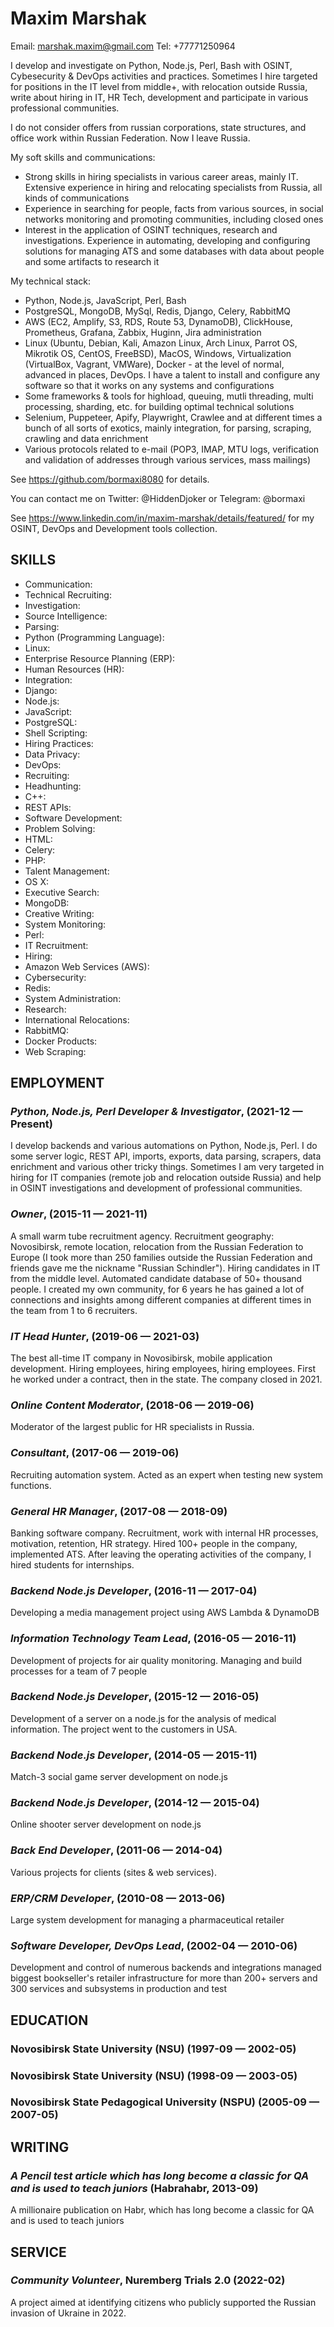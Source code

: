 Maxim Marshak
============
Email: marshak.maxim@gmail.com
Tel: +77771250964


I develop and investigate on Python, Node.js, Perl, Bash with OSINT, Cybesecurity & DevOps activities and practices. Sometimes I hire targeted for positions in the IT level from middle+, with relocation outside Russia, write about hiring in IT, HR Tech, development and participate in various professional communities.

I do not consider offers from russian corporations, state structures, and office work within Russian Federation. Now I leave Russia.

My soft skills and communications:

- Strong skills in hiring specialists in various career areas, mainly IT. Extensive experience in hiring and relocating specialists from Russia, all kinds of communications 
- Experience in searching for people, facts from various sources, in social networks monitoring and promoting communities, including closed ones 
- Interest in the application of OSINT techniques, research and investigations. Experience in automating, developing and configuring solutions for managing ATS and some databases with data about people and some artifacts to research it

My technical stack:

- Python, Node.js, JavaScript, Perl, Bash
- PostgreSQL, MongoDB, MySql, Redis, Django, Celery, RabbitMQ
- AWS (EC2, Amplify, S3, RDS, Route 53, DynamoDB), ClickHouse, Prometheus, Grafana, Zabbix, Huginn, Jira administration
- Linux (Ubuntu, Debian, Kali, Amazon Linux, Arch Linux, Parrot OS, Mikrotik OS, CentOS, FreeBSD), MacOS, Windows, Virtualization (VirtualBox, Vagrant, VMWare), Docker - at the level of normal, advanced in places, DevOps. I have a talent to install and configure any software so that it works on any systems and configurations
- Some frameworks & tools for highload, queuing, mutli threading, multi processing, sharding, etc. for building optimal technical solutions
- Selenium, Puppeteer, Apify, Playwright, Crawlee and at different times a bunch of all sorts of exotics, mainly integration, for parsing, scraping, crawling and data enrichment
- Various protocols related to e-mail (POP3, IMAP, MTU logs, verification and validation of addresses through various services, mass mailings)

See https://github.com/bormaxi8080 for details.

You can contact me on Twitter: @HiddenDjoker or Telegram: @bormaxi

See https://www.linkedin.com/in/maxim-marshak/details/featured/ for my OSINT, DevOps and Development tools collection.

## SKILLS

  - Communication: 
  - Technical Recruiting: 
  - Investigation: 
  - Source Intelligence: 
  - Parsing: 
  - Python (Programming Language): 
  - Linux: 
  - Enterprise Resource Planning (ERP): 
  - Human Resources (HR): 
  - Integration: 
  - Django: 
  - Node.js: 
  - JavaScript: 
  - PostgreSQL: 
  - Shell Scripting: 
  - Hiring Practices: 
  - Data Privacy: 
  - DevOps: 
  - Recruiting: 
  - Headhunting: 
  - C++: 
  - REST APIs: 
  - Software Development: 
  - Problem Solving: 
  - HTML: 
  - Celery: 
  - PHP: 
  - Talent Management: 
  - OS X: 
  - Executive Search: 
  - MongoDB: 
  - Creative Writing: 
  - System Monitoring: 
  - Perl: 
  - IT Recruitment: 
  - Hiring: 
  - Amazon Web Services (AWS): 
  - Cybersecurity: 
  - Redis: 
  - System Administration: 
  - Research: 
  - International Relocations: 
  - RabbitMQ: 
  - Docker Products: 
  - Web Scraping: 

## EMPLOYMENT

### *Python, Node.js, Perl Developer & Investigator*,  (2021-12 — Present)

I develop backends and various automations on Python, Node.js, Perl. I do some server logic, REST API, imports, exports, data parsing, scrapers, data enrichment and various other tricky things. Sometimes I am very targeted in hiring for IT companies (remote job and relocation outside Russia) and help in OSINT investigations and development of professional communities.

### *Owner*,  (2015-11 — 2021-11)

A small warm tube recruitment agency. Recruitment geography: Novosibirsk, remote location, relocation from the Russian Federation to Europe (I took more than 250 families outside the Russian Federation and friends gave me the nickname "Russian Schindler"). Hiring candidates in IT from the middle level. Automated candidate database of 50+ thousand people. I created my own community, for 6 years he has gained a lot of connections and insights among different companies at different times in the team from 1 to 6 recruiters.

### *IT Head Hunter*,  (2019-06 — 2021-03)

The best all-time IT company in Novosibirsk, mobile application development. Hiring employees, hiring employees, hiring employees. First he worked under a contract, then in the state. The company closed in 2021.

### *Online Content Moderator*,  (2018-06 — 2019-06)

Moderator of the largest public for HR specialists in Russia.

### *Consultant*,  (2017-06 — 2019-06)

Recruiting automation system. Acted as an expert when testing new system functions.

### *General HR Manager*,  (2017-08 — 2018-09)

Banking software company. Recruitment, work with internal HR processes, motivation, retention, HR strategy. Hired 100+ people in the company, implemented ATS. After leaving the operating activities of the company, I hired students for internships.

### *Backend Node.js Developer*,  (2016-11 — 2017-04)

Developing a media management project using AWS Lambda & DynamoDB

### *Information Technology Team Lead*,  (2016-05 — 2016-11)

Development of projects for air quality monitoring. Managing and build processes for a team of 7 people

### *Backend Node.js Developer*,  (2015-12 — 2016-05)

Development of a server on a node.js for the analysis of medical information. The project went to the customers in USA.

### *Backend Node.js Developer*,  (2014-05 — 2015-11)

Match-3 social game server development on node.js

### *Backend Node.js Developer*,  (2014-12 — 2015-04)

Online shooter server development on node.js

### *Back End Developer*,  (2011-06 — 2014-04)

Various projects for clients (sites & web services).

### *ERP/CRM Developer*,  (2010-08 — 2013-06)

Large system development for managing a pharmaceutical retailer

### *Software Developer, DevOps Lead*,  (2002-04 — 2010-06)

Development and control of numerous backends and integrations managed biggest bookseller's retailer infrastructure for more than 200+ servers and 300 services and subsystems in production and test




## EDUCATION

### Novosibirsk State University (NSU) (1997-09 — 2002-05)



### Novosibirsk State University (NSU) (1998-09 — 2003-05)



### Novosibirsk State Pedagogical University (NSPU) (2005-09 — 2007-05)






## WRITING

### ***A Pencil test article which has long become a classic for QA and is used to teach juniors*** (Habrahabr, 2013-09)
A millionaire publication on Habr, which has long become a classic for QA and is used to teach juniors



## SERVICE

### *Community Volunteer*, Nuremberg Trials 2.0 (2022-02)

A project aimed at identifying citizens who publicly supported the Russian invasion of Ukraine in 2022.






